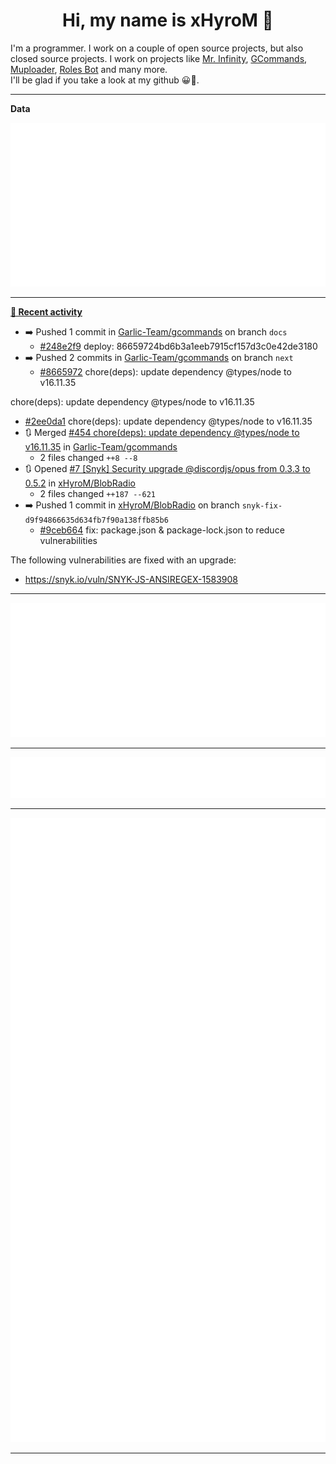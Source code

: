 <p align="center">
    <!-- <img src="https://avatars.githubusercontent.com/u/56601352" width="192" alt="hyro's pfp" /> -->
    <h1 align="center">Hi, my name is xHyroM 👋</h1>
</p>

I'm a programmer. I work on a couple of open source projects, but also closed source projects. I work on projects like [Mr. Infinity](https://discord.com/oauth2/authorize?client_id=720321585625694239&scope=bot%20applications.commands&permissions=8&redirect_uri=https://blobs.gq/imanager&prompt=consent&response_type=code), [GCommands](https://github.com/Garlic-Team/GCommands), [Muploader](https://github.com/xHyroM/Muploder), [Roles Bot](https://github.com/xHyroM/roles-bot) and many more.  
I'll be glad if you take a look at my github 😀👀.

___
**Data**

<img src="https://github.com/xHyroM/xHyroM/blob/master/.cache/base.svg">

___

**[📰 Recent activity](https://github.com/xHyroM)**
* ➡️ Pushed 1 commit in [Garlic-Team/gcommands](https://github.com/Garlic-Team/gcommands) on branch `docs`
  * [#248e2f9](https://github.com/Garlic-Team/gcommands/commit/248e2f9) deploy: 86659724bd6b3a1eeb7915cf157d3c0e42de3180
* ➡️ Pushed 2 commits in [Garlic-Team/gcommands](https://github.com/Garlic-Team/gcommands) on branch `next`
  * [#8665972](https://github.com/Garlic-Team/gcommands/commit/8665972) chore(deps): update dependency @types/node to v16.11.35

chore(deps): update dependency @types/node to v16.11.35
  * [#2ee0da1](https://github.com/Garlic-Team/gcommands/commit/2ee0da1) chore(deps): update dependency @types/node to v16.11.35
* 🔃 Merged [#454 chore(deps): update dependency @types/node to v16.11.35](https://github.com/Garlic-Team/gcommands/pull/454) in [Garlic-Team/gcommands](https://github.com/Garlic-Team/gcommands)
  * 2 files changed `++8 --8`
* 🔃 Opened [#7 [Snyk] Security upgrade @discordjs/opus from 0.3.3 to 0.5.2](https://github.com/xHyroM/BlobRadio/pull/7) in [xHyroM/BlobRadio](https://github.com/xHyroM/BlobRadio)
  * 2 files changed `++187 --621`
* ➡️ Pushed 1 commit in [xHyroM/BlobRadio](https://github.com/xHyroM/BlobRadio) on branch `snyk-fix-d9f94866635d634fb7f90a138ffb85b6`
  * [#9ceb664](https://github.com/xHyroM/BlobRadio/commit/9ceb664) fix: package.json &amp; package-lock.json to reduce vulnerabilities

The following vulnerabilities are fixed with an upgrade:
- https://snyk.io/vuln/SNYK-JS-ANSIREGEX-1583908


___

<img src="https://github.com/xHyroM/xHyroM/blob/master/.cache/isocalendar.svg">

___

<img src="https://github.com/xHyroM/xHyroM/blob/master/.cache/languages.svg">

___

<img src="https://github.com/xHyroM/xHyroM/blob/master/.cache/achievements.svg">

___
